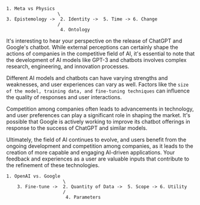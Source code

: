 ```
1. Meta vs Physics
                   \
3. Epistemology ->  2. Identity ->  5. Time -> 6. Change
                   /
                    4. Ontology
```
It's interesting to hear your perspective on the release of ChatGPT and Google's chatbot. While external perceptions can certainly shape the actions of companies in the competitive field of AI, it's essential to note that the development of AI models like GPT-3 and chatbots involves complex research, engineering, and innovation processes.

Different AI models and chatbots can have varying strengths and weaknesses, and user experiences can vary as well. Factors like the `size of the model, training data, and fine-tuning techniques` can influence the quality of responses and user interactions.

Competition among companies often leads to advancements in technology, and user preferences can play a significant role in shaping the market. It's possible that Google is actively working to improve its chatbot offerings in response to the success of ChatGPT and similar models.

Ultimately, the field of AI continues to evolve, and users benefit from the ongoing development and competition among companies, as it leads to the creation of more capable and engaging AI-driven applications. Your feedback and experiences as a user are valuable inputs that contribute to the refinement of these technologies.

```
1. OpenAI vs. Google
                     \
    3. Fine-tune ->  2. Quantity of Data ->  5. Scope -> 6. Utility
                     /
                      4. Parameters
```
